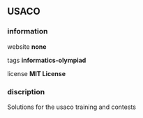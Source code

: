 ## USACO

### information

website **none**

tags **informatics-olympiad**

license **MIT License**

### discription 

Solutions for the usaco training and contests
